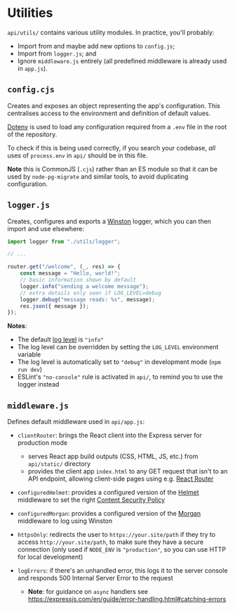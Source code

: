# Utilities

`api/utils/` contains various utility modules. In practice, you'll probably:

- Import from and maybe add new options to `config.js`;
- Import from `logger.js`; and
- Ignore `middleware.js` entirely (all predefined middleware is already used in `app.js`).

## `config.cjs`

Creates and exposes an object representing the app's configuration. This centralises access to the environment and definition of default values.

[Dotenv] is used to load any configuration required from a `.env` file in the root of the repository.

To check if this is being used correctly, if you search your codebase, _all_ uses of `process.env` in `api/` should be in this file.

**Note** this is CommonJS (`.cjs`) rather than an ES module so that it can be used by `node-pg-migrate` and similar tools, to avoid duplicating configuration.

## `logger.js`

Creates, configures and exports a [Winston] logger, which you can then import and use elsewhere:

```js
import logger from "./utils/logger";

// ...

router.get("/welcome", (_, res) => {
	const message = "Hello, world!";
	// basic information shown by default
	logger.info("sending a welcome message");
	// extra details only seen if LOG_LEVEL=debug
	logger.debug("message reads: %s", message);
	res.json({ message });
});
```

**Notes**:

- The default [log level] is `"info"`
- The log level can be overridden by setting the `LOG_LEVEL` environment variable
- The log level is automatically set to `"debug"` in development mode (`npm run dev`)
- ESLint's `"no-console"` rule is activated in `api/`, to remind you to use the logger instead

## `middleware.js`

Defines default middleware used in `api/app.js`:

- `clientRouter`: brings the React client into the Express server for production mode
  - serves React app build outputs (CSS, HTML, JS, etc.) from `api/static/` directory
  - provides the client app `index.html` to any GET request that isn't to an API endpoint, allowing client-side pages using e.g. [React Router]
- `configuredHelmet`: provides a configured version of the [Helmet] middleware to set the right [Content Security Policy]
- `configuredMorgan`: provides a configured version of the [Morgan] middleware to log using Winston
- `httpsOnly`: redirects the user to `https://your.site/path` if they try to access `http://your.site/path`, to make sure they have a secure connection (only used if `NODE_ENV` is `"production"`, so you can use HTTP for local development)
- `logErrors`: if there's an unhandled error, this logs it to the server console and responds 500 Internal Server Error to the request

  - **Note**: for guidance on `async` handlers see https://expressjs.com/en/guide/error-handling.html#catching-errors

  [Content Security Policy]: https://github.com/textbook/starter-kit/wiki/Content-Security-Policy
  [Dotenv]: https://github.com/textbook/starter-kit/wiki/Dotenv
  [Helmet]: https://helmetjs.github.io/
  [log level]: https://www.npmjs.com/package/winston#logging-levels
  [Morgan]: https://github.com/expressjs/morgan
  [React Router]: https://reactrouter.com/web
  [Winston]: https://github.com/winstonjs/winston
